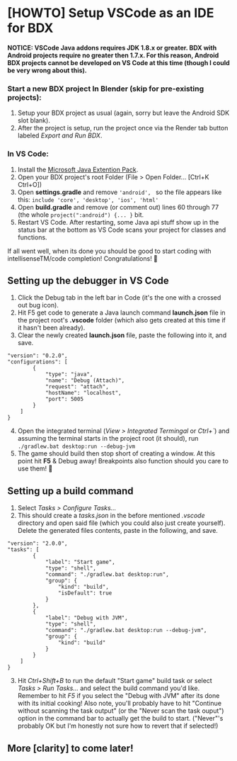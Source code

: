 # [HOWTO] Setup VSCode as an IDE for BDX

**NOTICE: VSCode Java addons requires JDK 1.8.x or greater. BDX with Android projects require no greater then 1.7.x.
For this reason, Android BDX projects cannot be developed on VS Code at this time (though I could be very wrong about this).**


### Start a new BDX project In Blender (**skip for pre-existing projects**): ###
1) Setup your BDX project as usual (again, sorry but leave the Android SDK slot blank).
2) After the project is setup, run the project once via the Render tab button labeled *Export and Run BDX*.

### In VS Code: ###
1) Install the [Microsoft Java Extention Pack](https://marketplace.visualstudio.com/items?itemName=vscjava.vscode-java-pack).
2) Open your BDX project's root Folder (File > Open Folder... [Ctrl+K Ctrl+O])
3) Open **settings.gradle** and remove `'android', ` so the file appears like this:
`include 'core', 'desktop', 'ios', 'html'`
4) Open **build.gradle** and remove (or comment out) lines 60 through 77 (the whole `project(":android") {... }` bit.
5) Restart VS Code. After restarting, some Java api stuff show up in the status bar at the bottom as VS Code scans your project for classes and functions.

If all went well, when its done you should be good to start coding with intellisenseTM/code completion! Congratulations! :tada:

## Setting up the debugger in VS Code ##
1) Click the Debug tab in the left bar in Code (it's the one with a crossed out bug icon).
2) Hit F5 get code to generate a Java launch command **launch.json** file in the project root's **.vscode** folder (which also gets created at this time if it hasn't been already).
3) Clear the newly created **launch.json** file, paste the following into it, and save.
```{
"version": "0.2.0",
"configurations": [
        {
            "type": "java",
            "name": "Debug (Attach)",
            "request": "attach",
            "hostName": "localhost",
            "port": 5005
        }
    ]
}
```
4) Open the integrated terminal (*View > Integrated Termingal* or *Ctrl+\`*) and assuming the terminal starts in the project root (it should), run `./gradlew.bat desktop:run --debug-jvm`
5) The game should build then stop short of creating a window. At this point hit **F5** & Debug away! Breakpoints also function should you care to use them! :tada:

## Setting up a build command ##
1) Select *Tasks > Configure Tasks...*
2) This should create a *tasks.json* in the before mentioned *.vscode* directory and open said file (which you could also just create yourself). Delete the generated files contents, paste in the following, and save.
```{
"version": "2.0.0",
"tasks": [
        {
            "label": "Start game",
            "type": "shell",
            "command": "./gradlew.bat desktop:run",
            "group": {
                "kind": "build",
                "isDefault": true
            }
        },
        {
            "label": "Debug with JVM",
            "type": "shell",
            "command": "./gradlew.bat desktop:run --debug-jvm",
            "group": {
                "kind": "build"
            }
        }
    ]
}
```
3) Hit *Ctrl+Shift+B* to run the default "Start game" build task or select *Tasks > Run Tasks...* and select the build command you'd like. Remember to hit *F5* if you select the "Debug with JVM" after its done with its initial cooking! Also note, you'll probably have to hit "Continue without scanning the task output" (or the "Never scan the task ouput") option in the command bar to actually get the build to start. ("Never"'s probably OK but I'm honestly not sure how to revert that if selected!)

## More [clarity] to come later! ##
